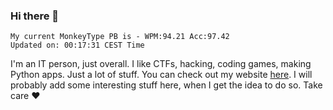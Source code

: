 ### Hi there 👋
<!-- PB START -->
```
My current MonkeyType PB is - WPM:94.21 Acc:97.42
Updated on: 00:17:31 CEST Time
```
<!-- PB END -->
I'm an IT person, just overall. I like CTFs, hacking, coding games, making Python apps. Just a lot of stuff.
You can check out my website [here](https://skill3472.github.io/).
I will probably add some interesting stuff here, when I get the idea to do so. Take care ❤️
